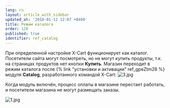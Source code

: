 ```yaml
---
lang: ru
layout: article_with_sidebar
updated_at: '2018-01-12 12:07 +0400'
title: Режим каталога
order: 120
published: true
identifier: ref_catalog
---
```

При определенной настройке X-Cart функционирует как каталог. Посетители сайта могут посмотреть, но не могут купить продукты, т.к. на страницах продуктов нет кнопки **Купить**. Магазин переходит в режим каталога после {% link "установки и активации" ref_gpeZtm28 %} модуля **Catalog**, разработанного командой X-Cart:
![3.jpg]({{site.baseurl}}/attachments/ref_catalog/3.jpg)

Когда модуль включён, процесс оплаты в магазине перестает работать, и посетители магазина не могут размещать заказы.

![1.jpg]({{site.baseurl}}/attachments/ref_catalog/1.jpg)

